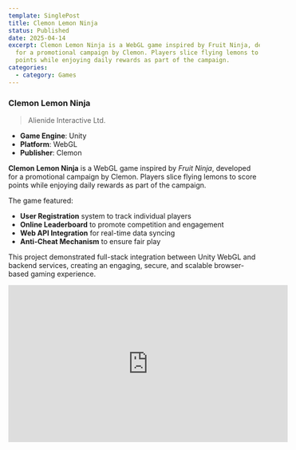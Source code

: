 ```yaml
---
template: SinglePost
title: Clemon Lemon Ninja
status: Published
date: 2025-04-14
excerpt: Clemon Lemon Ninja is a WebGL game inspired by Fruit Ninja, developed
  for a promotional campaign by Clemon. Players slice flying lemons to score
  points while enjoying daily rewards as part of the campaign.
categories:
  - category: Games
---
```

### Clemon Lemon Ninja
>Alienide Interactive Ltd.

- **Game Engine**: Unity  
- **Platform**: WebGL  
- **Publisher**: Clemon  
 

**Clemon Lemon Ninja** is a WebGL game inspired by *Fruit Ninja*, developed for a promotional campaign by Clemon. Players slice flying lemons to score points while enjoying daily rewards as part of the campaign.

The game featured:
- **User Registration** system to track individual players
- **Online Leaderboard** to promote competition and engagement
- **Web API Integration** for real-time data syncing
- **Anti-Cheat Mechanism** to ensure fair play

This project demonstrated full-stack integration between Unity WebGL and backend services, creating an engaging, secure, and scalable browser-based gaming experience.

<iframe width="560" height="315" src="https://www.youtube.com/embed/qgD0O9Pl67I" frameborder="0" allow="accelerometer; autoplay; encrypted-media; gyroscope; picture-in-picture" allowfullscreen></iframe>

